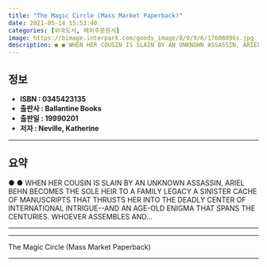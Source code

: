 ```yaml
---
title: "The Magic Circle (Mass Market Paperback)"
date: 2021-05-14 15:53:40
categories: [외국도서, 해외주문원서]
image: https://bimage.interpark.com/goods_image/8/0/9/6/17608096s.jpg
description: ● ● WHEN HER COUSIN IS SLAIN BY AN UNKNOWN ASSASSIN, ARIEL BEHN BECOMES THE SOLE HEIR TO A FAMILY LEGACY A SINISTER CACHE OF MANUSCRIPTS THAT THRUSTS HER INTO
---
```


## **정보**

- **ISBN : 0345423135**
- **출판사 : Ballantine Books**
- **출판일 : 19990201**
- **저자 : Neville, Katherine**

------



## **요약**

●  ●  WHEN HER COUSIN IS SLAIN BY AN UNKNOWN ASSASSIN, ARIEL BEHN BECOMES THE SOLE HEIR TO A FAMILY LEGACY A SINISTER CACHE OF MANUSCRIPTS THAT THRUSTS HER INTO THE DEADLY CENTER OF INTERNATIONAL INTRIGUE--AND AN AGE-OLD ENIGMA THAT SPANS THE CENTURIES. WHOEVER ASSEMBLES AND... 

------



------


The Magic Circle (Mass Market Paperback) 

------


